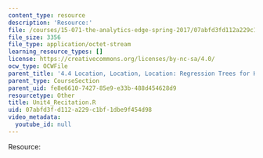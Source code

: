 ```yaml
---
content_type: resource
description: 'Resource:'
file: /courses/15-071-the-analytics-edge-spring-2017/07abfd3fd112a229c1bf1dbe9f454d98_Unit4_Recitation.R
file_size: 3356
file_type: application/octet-stream
learning_resource_types: []
license: https://creativecommons.org/licenses/by-nc-sa/4.0/
ocw_type: OCWFile
parent_title: '4.4 Location, Location, Location: Regression Trees for Housing Data  (Recitation)'
parent_type: CourseSection
parent_uid: fe8e6610-7427-85e9-e33b-488d454628d9
resourcetype: Other
title: Unit4_Recitation.R
uid: 07abfd3f-d112-a229-c1bf-1dbe9f454d98
video_metadata:
  youtube_id: null
---
```

Resource: